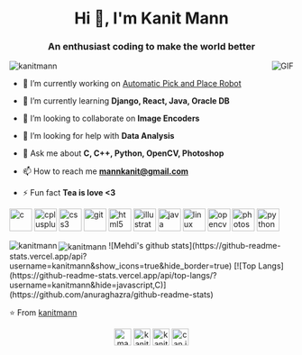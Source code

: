 <h1 align="center">Hi 👋, I'm Kanit Mann</h1>
<h3 align="center">An enthusiast coding to make the world better</h3>

  <img align="right" alt="GIF" src="https://i.pinimg.com/originals/e4/26/70/e426702edf874b181aced1e2fa5c6cde.gif" />
<p align="left"> <img src="https://komarev.com/ghpvc/?username=kanitmann" alt="kanitmann" /> </p>

- 🔭 I’m currently working on [Automatic Pick and Place Robot](https://github.com/kanitmann/pick_n_place_arduino)

- 🌱 I’m currently learning **Django, React, Java, Oracle DB**

- 👯 I’m looking to collaborate on **Image Encoders**

- 🤔 I’m looking for help with **Data Analysis**

- 💬 Ask me about **C, C++, Python, OpenCV, Photoshop**

- 📫 How to reach me **mannkanit@gmail.com**

- ⚡ Fun fact **Tea is love <3**

<p align="left"><img src="https://devicons.github.io/devicon/devicon.git/icons/c/c-original.svg" alt="c" width="40" height="40"/> <img src="https://devicons.github.io/devicon/devicon.git/icons/cplusplus/cplusplus-original.svg" alt="cplusplus" width="40" height="40"/> <img src="https://devicons.github.io/devicon/devicon.git/icons/css3/css3-original-wordmark.svg" alt="css3" width="40" height="40"/> <img src="https://www.vectorlogo.zone/logos/git-scm/git-scm-icon.svg" alt="git" width="40" height="40"/> <img src="https://devicons.github.io/devicon/devicon.git/icons/html5/html5-original-wordmark.svg" alt="html5" width="40" height="40"/> <img src="https://www.vectorlogo.zone/logos/adobe_illustrator/adobe_illustrator-icon.svg" alt="illustrator" width="40" height="40"/> <img src="https://devicons.github.io/devicon/devicon.git/icons/java/java-original-wordmark.svg" alt="java" width="40" height="40"/> <img src="https://devicons.github.io/devicon/devicon.git/icons/linux/linux-original.svg" alt="linux" width="40" height="40"/> <img src="https://www.vectorlogo.zone/logos/opencv/opencv-icon.svg" alt="opencv" width="40" height="40"/> <img src="https://devicons.github.io/devicon/devicon.git/icons/photoshop/photoshop-plain.svg" alt="photoshop" width="40" height="40"/> <img src="https://devicons.github.io/devicon/devicon.git/icons/python/python-original.svg" alt="python" width="40" height="40"/></p><img align="left" src="https://github-readme-stats.vercel.app/api/top-langs/?username=kanitmann&layout=compact&hide=html" alt="kanitmann" />

<img align="center" src="https://github-readme-stats.vercel.app/api?username=kanitmann&show_icons=true" alt="kanitmann" />
![Mehdi's github stats](https://github-readme-stats.vercel.app/api?username=kanitmann&show_icons=true&hide_border=true)
[![Top Langs](https://github-readme-stats.vercel.app/api/top-langs/?username=kanitmann&hide=javascript,C)](https://github.com/anuraghazra/github-readme-stats)

⭐️ From [kanitmann](https://github.com/kanitmann)

<p align="center">
<a href="https://twitter.com/mann_kanit" target="blank"><img align="center" src="https://cdn.jsdelivr.net/npm/simple-icons@3.0.1/icons/twitter.svg" alt="mann_kanit" height="30" width="30" /></a>
<a href="https://linkedin.com/in/kanitmann" target="blank"><img align="center" src="https://cdn.jsdelivr.net/npm/simple-icons@3.0.1/icons/linkedin.svg" alt="kanitmann" height="30" width="30" /></a>
<a href="https://fb.com/kanit.mann.5/" target="blank"><img align="center" src="https://cdn.jsdelivr.net/npm/simple-icons@3.0.1/icons/facebook.svg" alt="kanit.mann.5/" height="30" width="30" /></a>
<a href="https://instagram.com/can.it07" target="blank"><img align="center" src="https://cdn.jsdelivr.net/npm/simple-icons@3.0.1/icons/instagram.svg" alt="can.it07" height="30" width="30" /></a>
</p>
